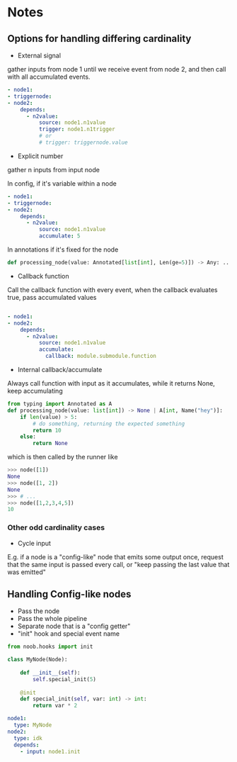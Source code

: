 # Notes

## Options for handling differing cardinality

- External signal

gather inputs from node 1 until we receive event from node 2,
and then call with all accumulated events.

```yaml
- node1:
- triggernode:
- node2:
    depends:
      - n2value:
          source: node1.n1value
          trigger: node1.n1trigger
          # or
          # trigger: triggernode.value
```

- Explicit number

gather n inputs from input node

In config, if it's variable within a node

```yaml
- node1:
- triggernode:
- node2:
    depends:
      - n2value:
          source: node1.n1value
          accumulate: 5         
```

In annotations if it's fixed for the node

```python
def processing_node(value: Annotated[list[int], Len(ge=5)]) -> Any: ...
```

- Callback function

Call the callback function with every event,
when the callback evaluates true, pass accumulated values

```yaml

- node1:
- node2:
    depends:
      - n2value:
          source: node1.n1value
          accumulate:
            callback: module.submodule.function
```

- Internal callback/accumulate

Always call function with input as it accumulates,
while it returns None, keep accumulating

```python
from typing import Annotated as A
def processing_node(value: list[int]) -> None | A[int, Name("hey")]:
    if len(value) > 5:
        # do something, returning the expected something
        return 10
    else:
        return None
```

which is then called by the runner like

```python
>>> node([1])
None
>>> node([1, 2])
None
>>> # ...
>>> node([1,2,3,4,5])
10
```

### Other odd cardinality cases

- Cycle input

E.g. if a node is a "config-like" node that emits some output once,
request that the same input is passed every call,
or "keep passing the last value that was emitted"


## Handling Config-like nodes

- Pass the node
- Pass the whole pipeline
- Separate node that is a "config getter"
- "init" hook and special event name

```python
from noob.hooks import init

class MyNode(Node):
    
    def __init__(self):
        self.special_init(5)
    
    @init
    def special_init(self, var: int) -> int:
        return var * 2

```

```yaml
node1:
  type: MyNode
node2:
  type: idk
  depends:
    - input: node1.init
```


